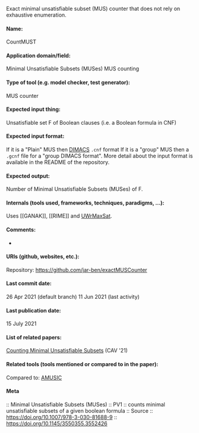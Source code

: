 Exact minimal unsatisfiable subset (MUS) counter that does not rely on exhaustive enumeration.

#### Name:
CountMUST

#### Application domain/field:
Minimal Unsatisfiable Subsets (MUSes)
MUS counting

#### Type of tool (e.g. model checker, test generator):
MUS counter

#### Expected input thing:
Unsatisfiable set F of Boolean clauses (i.e. a Boolean formula in CNF)

#### Expected input format:
If it is a "Plain" MUS then [DIMACS](../Formats/DIMACS.md) `.cnf` format
If it is a "group" MUS then a `.gcnf` file for a "group DIMACS format". 
More detail about the input format is available in the README of the repository.

#### Expected output:
Number of Minimal Unsatisfiable Subsets (MUSes) of F.

#### Internals (tools used, frameworks, techniques, paradigms, ...):
Uses [[GANAK]], [[RIME]] and [UWrMaxSat](Solvers/UWrMaxSat.md).

#### Comments:
-

#### URIs (github, websites, etc.):
Repository: https://github.com/jar-ben/exactMUSCounter

#### Last commit date:
26 Apr 2021 (default branch)
11 Jun 2021 (last activity)

#### Last publication date:
15 July 2021

#### List of related papers:
[Counting Minimal Unsatisfiable Subsets](https://doi.org/10.1007/978-3-030-81688-9_15) (CAV '21)

#### Related tools (tools mentioned or compared to in the paper):
Compared to: [AMUSIC](AMUSIC.md)

#### Meta
:: Minimal Unsatisfiable Subsets (MUSes)
:: PV1 :: counts minimal unsatisfiable subsets of a given boolean formula
:: Source :: https://doi.org/10.1007/978-3-030-81688-9 :: https://doi.org/10.1145/3550355.3552426

